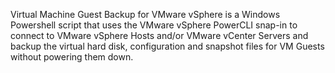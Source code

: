 Virtual Machine Guest Backup for VMware vSphere is a Windows Powershell script that uses the VMware vSphere PowerCLI snap-in to connect to VMware vSphere Hosts and/or VMware vCenter Servers and backup the virtual hard disk, configuration and snapshot files for VM Guests without powering them down.